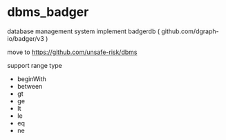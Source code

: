 # dbms_badger
database management system implement badgerdb ( github.com/dgraph-io/badger/v3 )

move to https://github.com/unsafe-risk/dbms

support range type
  - beginWith
  - between
  - gt
  - ge
  - lt
  - le
  - eq
  - ne
